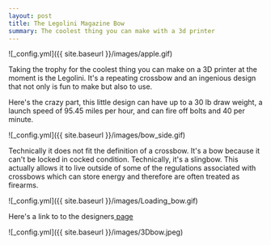 ```yaml
---
layout: post
title: The Legolini Magazine Bow
summary: The coolest thing you can make with a 3d printer
---
```


![_config.yml]({{ site.baseurl }}/images/apple.gif)

Taking the trophy for the coolest thing you can make on a 3D printer at the moment is the Legolini. It's a repeating crossbow and an ingenious design that not only is fun to make but also to use. 

<!-- Import the component -->
<script type="module" src="https://unpkg.com/@google/model-viewer/dist/model-viewer.js"></script>
<script nomodule src="https://unpkg.com/@google/model-viewer/dist/model-viewer-legacy.js"></script>

<!-- Use it like any other HTML element -->
<model-viewer src="/images/Combined3Dbow.glb" style="width:500px; height:500px;" auto-rotate camera-controls camera-orbit="180deg 30deg 105%"></model-viewer>

Here's the crazy part, this little design can have up to a 30 lb draw weight, a launch speed of 95.45 miles per hour, and can fire off bolts and 40 per minute. 

![_config.yml]({{ site.baseurl }}/images/bow_side.gif)

Technically it does not fit the definition of a crossbow. It's a bow because it can't be locked in cocked condition. Technically, it's a slingbow. This actually allows it to live outside of some of the regulations associated with crossbows which can store energy and therefore are often treated as firearms.

![_config.yml]({{ site.baseurl }}/images/Loading_bow.gif)

Here's a link to to the designers<a href="https://legolini.com/"> page </a>

![_config.yml]({{ site.baseurl }}/images/3Dbow.jpeg)
